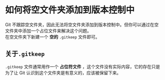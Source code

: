 # 如何将空文件夹添加到版本控制中
Git 不跟踪空文件夹，因此无法将空文件夹添加到版本控制中。但你可以通过在空文件夹中添加一个占位文件来解决这个问题。  
在空文件夹下新建一个 **空的** `.gitkeep` 文件即可。  

## 关于`.gitkeep`
`.gitkeep` 文件通常用作一个 **占位符文件** ，这个文件没有实际内容，它的存在只是为了让 Git 认识到这个文件夹是有意义的，应该被保留下来。  
